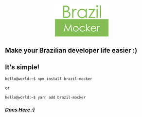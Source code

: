 <p align="center">
	<img src="https://github.com/Aldrie/BrazilMocker/blob/master/assets/LOGO%200.png?raw=true" alt="Brazil Mocker Logo" width="180"/>
</p>

## Make your Brazilian developer life **easier :)**


## **It's simple!**

```console
hello@world:~$ npm install brazil-mocker
```
or

```console
hello@world:~$ yarn add brazil-mocker
```

### [***Docs Here :)***](https://github.com/Aldrie/BrazilMocker/blob/master/docs/DOCS.MD)
